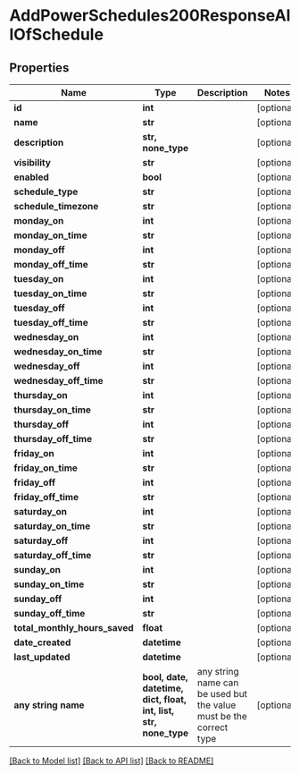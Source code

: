 # AddPowerSchedules200ResponseAllOfSchedule


## Properties
Name | Type | Description | Notes
------------ | ------------- | ------------- | -------------
**id** | **int** |  | [optional] 
**name** | **str** |  | [optional] 
**description** | **str, none_type** |  | [optional] 
**visibility** | **str** |  | [optional] 
**enabled** | **bool** |  | [optional] 
**schedule_type** | **str** |  | [optional] 
**schedule_timezone** | **str** |  | [optional] 
**monday_on** | **int** |  | [optional] 
**monday_on_time** | **str** |  | [optional] 
**monday_off** | **int** |  | [optional] 
**monday_off_time** | **str** |  | [optional] 
**tuesday_on** | **int** |  | [optional] 
**tuesday_on_time** | **str** |  | [optional] 
**tuesday_off** | **int** |  | [optional] 
**tuesday_off_time** | **str** |  | [optional] 
**wednesday_on** | **int** |  | [optional] 
**wednesday_on_time** | **str** |  | [optional] 
**wednesday_off** | **int** |  | [optional] 
**wednesday_off_time** | **str** |  | [optional] 
**thursday_on** | **int** |  | [optional] 
**thursday_on_time** | **str** |  | [optional] 
**thursday_off** | **int** |  | [optional] 
**thursday_off_time** | **str** |  | [optional] 
**friday_on** | **int** |  | [optional] 
**friday_on_time** | **str** |  | [optional] 
**friday_off** | **int** |  | [optional] 
**friday_off_time** | **str** |  | [optional] 
**saturday_on** | **int** |  | [optional] 
**saturday_on_time** | **str** |  | [optional] 
**saturday_off** | **int** |  | [optional] 
**saturday_off_time** | **str** |  | [optional] 
**sunday_on** | **int** |  | [optional] 
**sunday_on_time** | **str** |  | [optional] 
**sunday_off** | **int** |  | [optional] 
**sunday_off_time** | **str** |  | [optional] 
**total_monthly_hours_saved** | **float** |  | [optional] 
**date_created** | **datetime** |  | [optional] 
**last_updated** | **datetime** |  | [optional] 
**any string name** | **bool, date, datetime, dict, float, int, list, str, none_type** | any string name can be used but the value must be the correct type | [optional]

[[Back to Model list]](../README.md#documentation-for-models) [[Back to API list]](../README.md#documentation-for-api-endpoints) [[Back to README]](../README.md)


